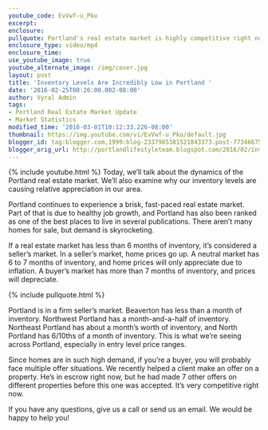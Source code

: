 ```yaml
---
youtube_code: EvVwf-u_Pko
excerpt:
enclosure:
pullquote: Portland's real estate market is highly competitive right now.
enclosure_type: video/mp4
enclosure_time:
use_youtube_image: true
youtube_alternate_image: /img/cover.jpg
layout: post
title: 'Inventory Levels Are Incredibly Low in Portland '
date: '2016-02-25T08:26:00.002-08:00'
author: Vyral Admin
tags:
- Portland Real Estate Market Update
- Market Statistics
modified_time: '2016-03-01T10:12:33.226-08:00'
thumbnail: https://img.youtube.com/vi/EvVwf-u_Pko/default.jpg
blogger_id: tag:blogger.com,1999:blog-2337985381521843373.post-7734667539421054502
blogger_orig_url: http://portlandlifestyleteam.blogspot.com/2016/02/inventory-levels-are-incredibly-low-in.html
---
```

{% include youtube.html %}
Today, we’ll talk about the dynamics of the Portland real estate market. We’ll also examine why our inventory levels are causing relative appreciation in our area.   

Portland continues to experience a brisk, fast-paced real estate market. Part of that is due to healthy job growth, and Portland has also been ranked as one of the best places to live in several publications. There aren’t many homes for sale, but demand is skyrocketing.

If a real estate market has less than 6 months of inventory, it’s considered a seller’s market. In a seller’s market, home prices go up. A neutral market has 6 to 7 months of inventory, and home prices will only appreciate due to inflation. A buyer’s market has more than 7 months of inventory, and prices will depreciate.

{% include pullquote.html %}

Portland is in a firm seller’s market. Beaverton has less than a month of inventory. Northwest Portland has a month-and-a-half of inventory. Northeast Portland has about a month’s worth of inventory, and North Portland has 6/10ths of a month of inventory. This is what we’re seeing across Portland, especially in entry level price ranges.

Since homes are in such high demand, if you’re a buyer, you will probably face multiple offer situations. We recently helped a client make an offer on a property. He’s in escrow right now, but he had made 7 other offers on different properties before this one was accepted. It’s very competitive right now.

If you have any questions, give us a call or send us an email. We would be happy to help you!
